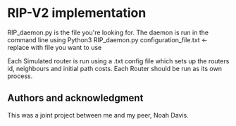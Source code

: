# RIP-V2 implementation

RIP_daemon.py is the file you're looking for.
The daemon is run in the command line using Python3 RIP_daemon.py configuration_file.txt <- replace with file you want to use

Each Simulated router is run using a .txt config file which sets up the routers id, neighbours and initial path costs.
Each Router should be run as its own process.

## Authors and acknowledgment
This was a joint project between me and my peer, Noah Davis.
